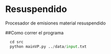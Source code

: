 # Resuspendido
Procesador de emisiones material resuspendido 

##Como correr el programa

```python
  cd src
  python mainVP.py ../data/input.txt
```



